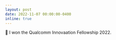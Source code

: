 ```yaml
---
layout: post
date: 2022-11-07 00:00:00-0400
inline: true
---
```


🥳 I won the Qualcomm Innovaation Fellowship 2022.
